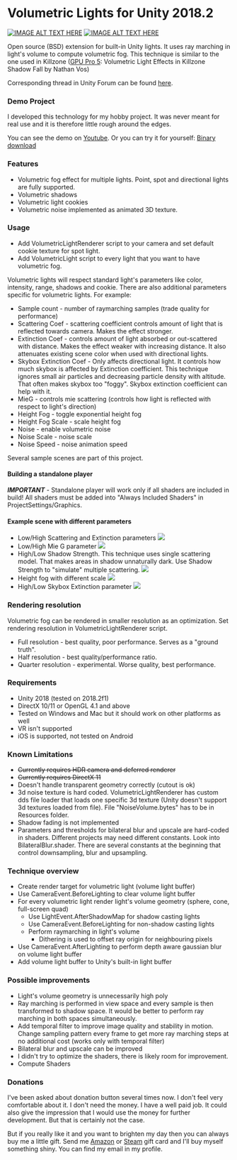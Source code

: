 # Volumetric Lights for Unity 2018.2
[![IMAGE ALT TEXT HERE](https://bqu2ya.dm1.livefilestore.com/y4mSxIn4D7Zx9td_2NWn3yZu8UxWeqJKN4qdciZ0fCqO9ox290xR837Moux6HnPpWPkF8mi7oY26ZNF7n0eJfbPMNoBTtrMraKnghJ4XF13tCK2bBPybZVudlL1UU_gBkFyY7lt30UYbVJ-EZVaV2Z8C1DglijmBYelQfJyplssFe7oSklBvneGtDlhwDv1dougv2ZpHmipfzYRuR6fLeawlQ?width=1167&height=653&cropmode=none)](https://www.youtube.com/watch?v=JPxLCYXB-8A) [![IMAGE ALT TEXT HERE](https://agu0ya-dm2305.files.1drv.com/y4mnqQ4pzhZdF4k3Z7Fv_QApimv9POLR1ShQPoNg8wtUf7TzqFdWLY6Y8bxtyJhGQNRe8NLvy1GGoZsorNssr2h6fTsAfyi-F2LOIA4wzNY_7cS-1iEjVHyOCyOCTA0_8na3cmWvQ34gHBfyXOxxE6AZIjaVwCemZP7kSwaUNoNDyCPsCkx8vsdmxuwmuVcrH1rYblmFCaVH5za_EsrqM-qJA?width=1167&height=650&cropmode=none)](https://www.youtube.com/watch?v=ElaPJyzR504)

Open source (BSD) extension for built-in Unity lights. It uses ray marching in light's volume to compute volumetric fog. This technique is similar to the one used in Killzone ([GPU Pro 5](http://www.amazon.com/GPU-Pro-Advanced-Rendering-Techniques/dp/1482208636): Volumetric Light Effects in Killzone Shadow Fall by Nathan Vos)

Corresponding thread in Unity Forum can be found [here](http://forum.unity3d.com/threads/true-volumetric-lights-open-source-soon.390818/).

### Demo Project
I developed this technology for my hobby project. It was never meant for real use and it is therefore little rough around the edges.

You can see the demo on [Youtube](https://www.youtube.com/watch?v=JPxLCYXB-8A).
Or you can try it for yourself: [Binary download](https://onedrive.live.com/redir?resid=D65A46249BFF9056!40295&authkey=!AAK3X7BJ_nr3IhE&ithint=file%2czip)
### Features
* Volumetric fog effect for multiple lights. Point, spot  and directional lights are fully supported.
* Volumetric shadows
* Volumetric light cookies
* Volumetric noise implemented as animated 3D texture.

### Usage
* Add VolumetricLightRenderer script to your camera and set default cookie texture for spot light.
* Add VolumetricLight script to every light that you want to have volumetric fog.

Volumetric lights will respect standard light's parameters like color, intensity, range, shadows and cookie. There are also additional parameters specific for volumetric lights. For example:
* Sample count - number of raymarching samples (trade quality for performance)
* Scattering Coef - scattering coefficient controls amount of light that is reflected towards camera. Makes the effect stronger.
* Extinction Coef - controls amount of light absorbed or out-scattered with distance. Makes the effect weaker with increasing distance. It also attenuates existing scene color when used with directional lights.
* Skybox Extinction Coef - Only affects directional light. It controls how much skybox is affected by Extinction coefficient. This technique ignores small air particles and decreasing particle density with altitude. That often makes skybox too "foggy". Skybox extinction coefficient can help with it.
* MieG - controls mie scattering (controls how light is reflected with respect to light's direction)
* Height Fog - toggle exponential height fog
* Height Fog Scale - scale height fog
* Noise - enable volumetric noise
* Noise Scale - noise scale
* Noise Speed - noise animation speed

Several sample scenes are part of this project.

#### Building a standalone player
**_IMPORTANT_** - Standalone player will work only if all shaders are included in build! All shaders must be added into "Always Included Shaders" in ProjectSettings/Graphics.

#### Example scene with different parameters
* Low/High Scattering and Extinction parameters
![](https://agu1ya-dm2306.files.1drv.com/y4mgo5ud5huq-SUjw4z8gGjB_pnFcs5Le8t64E29kCLJ7WVPpmPLo79oi0BI2YPe6mCMiNOIAZnVNorlBrk6hULgNHbpWGmvLgFOnWEFbj1sRnDP6ml9WXuAFYmH9HZ68DKvTZpjU5VPEDNVRtl2UtsQMDJkR-T0N3V2CirkmHtGKATppk2FI5ffRgdRyEiKErUnEpZjhPk610xZS7JxaeLOA?width=2338&height=650&cropmode=none)
* Low/High Mie G parameter
![](https://agupya-dm2pap001.files.1drv.com/y4mobk9viWO3q53gQlSGj7LiWmEt72ezfHqnMFYTziSGr2UBFEoIXgbTNZEfbrtG-Arznyc-6V19FunkGzO9K87fXVCI9EnYRAiFyHmmpBGrhPrl_pmpE-y_b01FJJdXLZ6GfGkzjd8Zr6CB8Ity2QYHWizx2saq8ZHPwG8fdajjUUQPSLO9nsY7irPHiGzXt846gJml1rK4QA5aGpMC13_3A?width=2338&height=650&cropmode=none)
* High/Low Shadow Strength. This technique uses single scattering model. That makes areas in shadow unnaturally dark. Use Shadow Strength to "simulate" multiple scattering.
![](https://aguqya-dm2305.files.1drv.com/y4mQZxpA5UbrBUPIMo44IfWCpDPdJmn4kEdFab0EuyQVNXdfYIWG4v-nnmU4M0nSCcUpE8sLgq-DV5I21QMk3oDt-rS8o8SlahBJ6TKxVk-ejvmPZUojx9BDMrjzSjfYvy6eQxtMF9ksV2bYZqQOCNPYJmvp5TFzR_fP7aJv7XJhJ2tP3ioLLCenF5sBiuR1p5anj915BAl6vAi0n4iX0v53w?width=2338&height=650&cropmode=none)
* Height fog with different scale
![](https://bqu4ya.dm2302.livefilestore.com/y4mmmE_KTmAE9MRLeoYFM3wkJZk7hVmA2rh6P4qPWDYv3p3w6kMwzSFnKkSjUir0LAf9YIRDsR_lUsd85dud97TtlHB03vwAtAJSViYPkzYo_IcqBcH87NENZM6lawDtOJaxorQhC0XMade8rVcGHKTPftLIV4E1OYHSKfqNCiNoNTJ2ezc3qwRtEFq4580Z-VsHIoo1eZZIgqyrN-cQr96hw?width=2338&height=650&cropmode=none)
* High/Low Skybox Extinction parameter
![](https://bqu3ya.dm2302.livefilestore.com/y4mxWdkqeJLzQKmg9OI8Xd2PwtzTYi0M5s7TlIcVkOeLHWeEXz_OXSKSAEduhc4MQnC6rajZ1bWSxbKvJLRYj5GpHPAZu1fPijrKAfCg3nat0laIP06t5A6yIljMAd8yi7U0a_0ri0ipRhkW0Ep8d3gLqSFDppSvxrVQ4UgPJhSHJPGItDPbeM7wvHBxxrhcRWTlv2VQqqSG6_6hCxcLmh-fw?width=2338&height=650&cropmode=none)

### Rendering resolution
Volumetric fog can be rendered in smaller resolution as an optimization. Set rendering resolution in VolumetricLightRenderer script.
* Full resolution - best quality, poor performance. Serves as a "ground truth".
* Half resolution - best quality/performance ratio.
* Quarter resolution - experimental. Worse quality, best performance.

### Requirements
* Unity 2018 (tested on 2018.2f1)
* DirectX 10/11 or OpenGL 4.1 and above
* Tested on Windows and Mac but it should work on other platforms as well
* VR isn't supported
* iOS is supported, not tested on Android

### Known Limitations
* ~~Currently requires HDR camera and deferred renderer~~
* ~~Currently requires DirectX 11~~
* Doesn't handle transparent geometry correctly (cutout is ok)
* 3d noise texture is hard coded. VolumetricLightRenderer has custom dds file loader that loads one specific 3d texture (Unity doesn't support 3d textures loaded from file). File "NoiseVolume.bytes" has to be in Resources folder.
* Shadow fading is not implemented
* Parameters and thresholds for bilateral blur and upscale are hard-coded in shaders. Different projects may need different constants. Look into BilateralBlur.shader. There are several constants at the beginning that control downsampling, blur and upsampling. 

### Technique overview
* Create render target for volumetric light (volume light buffer)
* Use CameraEvent.BeforeLighting to clear volume light buffer
* For every volumetric light render light's volume geometry (sphere, cone, full-screen quad)
  * Use LightEvent.AfterShadowMap for shadow casting lights​
  * Use CameraEvent.BeforeLighting for non-shadow casting lights​
  * Perform raymarching in light's volume​
    * Dithering is used to offset ray origin for neighbouring pixels​
* Use CameraEvent.AfterLighting to perform depth aware gaussian blur on volume light buffer
* Add volume light buffer to Unity's built-in light buffer

### Possible improvements
* Light's volume geometry is unnecessarily high poly
* Ray marching is performed in view space and every sample is then transformed to shadow space. It would be better to perform ray marching in both spaces simultaneously.
* Add temporal filter to improve image quality and stability in motion. Change sampling pattern every frame to get more ray marching steps at no additional cost (works only with temporal filter)
* Bilateral blur and upscale can be improved
* I didn't try to optimize the shaders, there is likely room for improvement.
* Compute Shaders
 
### Donations
I've been asked about donation button several times now. I don't feel very comfortable about it. I don't need the money. I have a well paid job. It could also give the impression that I would use the money for further development. But that is certainly not the case. 

But if you really like it and you want to brighten my day then you can always buy me a little gift. Send me [Amazon](https://www.amazon.com/Amazon-Amazon-com-eGift-Cards/dp/BT00DC6QU4) or [Steam](https://www.paypal-gifts.com/uk/brands/steam-digital-wallet-code.html) gift card and I'll buy myself something shiny. You can find my email in my profile. 
